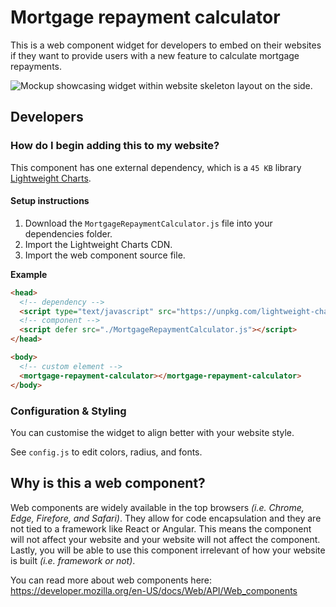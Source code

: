 # Mortgage repayment calculator

This is a web component widget for developers to embed on their websites if they want to provide users with a new feature to calculate mortgage repayments.

![Mockup showcasing widget within website skeleton layout on the side.](./assets/mock.png "Mock of example")

## Developers

### How do I begin adding this to my website?

This component has one external dependency, which is a `45 KB` library [Lightweight Charts](https://www.tradingview.com/lightweight-charts/).

#### Setup instructions

1. Download the `MortgageRepaymentCalculator.js` file into your dependencies folder.
2. Import the Lightweight Charts CDN.
3. Import the web component source file.

**Example**

```html
<head>
  <!-- dependency -->
  <script type="text/javascript" src="https://unpkg.com/lightweight-charts/dist/lightweight-charts.standalone.production.js"></script>
  <!-- component -->
  <script defer src="./MortgageRepaymentCalculator.js"></script>
</head>

<body>
  <!-- custom element -->
  <mortgage-repayment-calculator></mortgage-repayment-calculator>
</body>

```

### Configuration & Styling
You can customise the widget to align better with your website style.

See `config.js` to edit colors, radius, and fonts.

## Why is this a web component?

Web components are widely available in the top browsers _(i.e. Chrome, Edge, Firefore, and Safari)_. They allow for code encapsulation and they are not tied to a framework like React or Angular. This means the component will not affect your website and your website will not affect the component. Lastly, you will be able to use this component irrelevant of how your website is built _(i.e. framework or not)_.

You can read more about web components here: https://developer.mozilla.org/en-US/docs/Web/API/Web_components
